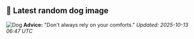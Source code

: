 ## 🐶 Latest random dog image
![Dog](https://images.dog.ceo/breeds/terrier-kerryblue/n02093859_324.jpg)
**Advice:** "Don't always rely on your comforts."
*Updated: 2025-10-13 06:47 UTC*
